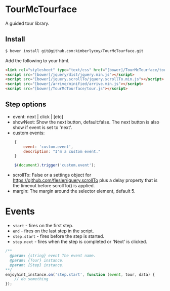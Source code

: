 # TourMcTourface
A guided tour library.

## Install
```bash
$ bower install git@github.com:kimberlycoy/TourMcTourface.git
```

Add the following to your html.
```html
<link rel="stylesheet" type="text/css" href="[bower]/TourMcTourface/tour.css">
<script src="[bower]/jquery/dist/jquery.min.js"></script>
<script src="[bower]/jquery.scrollTo/jquery.scrollTo.min.js"></script>
<script src="[bower]/arrive/minified/arrive.min.js"></script>
<script src="[bower]/TourMcTourface/tour.js"></script>
```

## Step options
- event: next | click | [etc]
- showNext: Show the next button, default:false. The next button is also show if event is set to 'next'.
- custom events:
```javascript
    {
        event: 'custom.event',
        description: "I'm a custom event." 
    }

    $(document).trigger('custom.event');
```
- scrollTo: False or a settings object for https://github.com/flesler/jquery.scrollTo plus a delay property that is the timeout before scrollTo() is applied. 
- margin: The margin around the selector element, default 5.

# Events
* `start` - fires on the first step.
* `end` - fires on the last step in the script.
* `step.start` - fires before the step is started. 
* `step.next` - fires when the step is completed or 'Next' is clicked.
```javascript
/**
  @param: {string} event The event name.
  @param: {Tour} instance.
  @param: {Step} instance. 
**/ 
enjoyhint_instance.on('step.start', function (event, tour, data) {
    // do something
});
```
